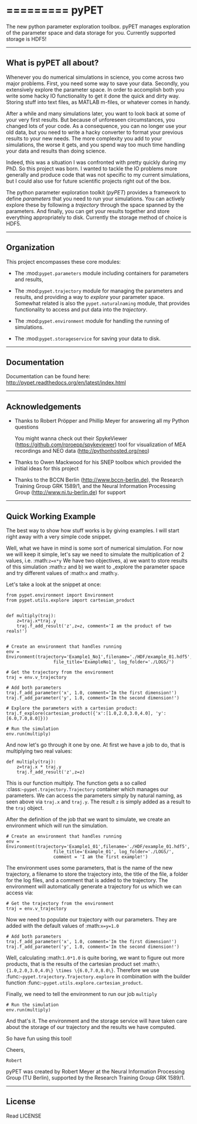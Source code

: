 =========
pyPET
=========

The new python parameter exploration toolbox. pyPET manages exploration of the parameter space and
data storage for you. Currently supported storage is HDF5!

--------------------------------
What is pyPET all about?
--------------------------------


Whenever you do numerical simulations in science, you come across two major problems.
First, you need some way to save your data. Secondly, you extensively explore the parameter space.
In order to accomplish both you write some hacky IO functionality to get it done the quick and
dirty way. Storing stuff into text files, as MATLAB m-files, or whatever comes in handy.

After a while and many simulations later, you want to look back at some of your very
first results. But because of
unforeseen circumstances, you changed lots of your code. As a consequence, you can no longer
use your old data, but you need to write a hacky converter to format your previous results
to your new needs.
The more complexity you add to your simulations, the worse it gets, and you spend way
too much time handling your data and results than doing science.

Indeed, this was a situation I was confronted with pretty quickly during my PhD.
So this project was born. I wanted to tackle the IO problems more generally and produce code
that was not specific to my current simulations, but I could also use for future scientific
projects right out of the box.

The python parameter exploration toolkit (*pyPET*) provides a framework to define *parameters* that
you need to run your simulations.
You can actively explore these by following a *trajectory* through the space spanned
by the parameters.
And finally, you can get your results together and store everything appropriately to disk.
Currently the storage method of choice is HDF5.


---------------------------
Organization
---------------------------

This project encompasses these core modules:

*  The :mod:`pypet.parameters` module including  containers for parameters and results,

*  The :mod:`pypet.trajectory` module for managing the parameters and results,
   and providing a way to *explore* your parameter space. Somewhat related is also the
   `pypet.naturalnaming` module, that provides functionality to access and put data into
   the *trajectory*.

*  The :mod:`pypet.environment` module for handling the running of simulations.

*  The :mod:`pypet.storageservice` for saving your data to disk.


---------------------------
Documentation
---------------------------

Documentation can be found here: http://pypet.readthedocs.org/en/latest/index.html

---------------------------
Acknowledgements
---------------------------


*   Thanks to Robert Pröpper and Phillip Meyer for answering all my Python questions

    You might wanna check out their SpykeViewer (https://github.com/rproepp/spykeviewer)
    tool for visualization of MEA recordings and NEO data (http://pythonhosted.org/neo)


*   Thanks to Owen Mackwood for his SNEP toolbox which provided the initial ideas
    for this project


*   Thanks to the BCCN Berlin (http://www.bccn-berlin.de),
    the Research Training Group GRK 1589/1, and the
    Neural Information Processing Group (http://www.ni.tu-berlin.de) for support


---------------------------
Quick Working Example
---------------------------

The best way to show how stuff works is by giving examples. I will start right away with a
very simple code snippet.

Well, what we have in mind is some sort of numerical simulation. For now we will keep it simple,
let's say we need to simulate the multiplication of 2 values, i.e. :math:`z=x*y`
We have two objectives, a) we want to store results of this simulation :math:`z` and
b) we want to _explore the parameter space and try different values of :math:`x` and :math:`y`.

Let's take a look at the snippet at once:



    from pypet.environment import Environment
    from pypet.utils.explore import cartesian_product


    def multiply(traj):
        z=traj.x*traj.y
        traj.f_add_result('z',z=z, comment='I am the product of two reals!')


    # Create an environment that handles running
    env = Environment(trajectory='Example1_No1',filename='./HDF/example_01.hdf5',
                      file_title='ExampleNo1', log_folder='./LOGS/')

    # Get the trajectory from the environment
    traj = env.v_trajectory

    # Add both parameters
    traj.f_add_parameter('x', 1.0, comment='Im the first dimension!')
    traj.f_add_parameter('y', 1.0, comment='Im the second dimension!')

    # Explore the parameters with a cartesian product:
    traj.f_explore(cartesian_product({'x':[1.0,2.0,3.0,4.0], 'y':[6.0,7.0,8.0]}))

    # Run the simulation
    env.run(multiply)



And now let's go through it one by one. At first we have a job to do, that is multiplying two real
values:



    def multiply(traj):
        z=traj.x * traj.y
        traj.f_add_result('z',z=z)

This is our function multiply. The function gets a so called :class:`~pypet.trajectory.Trajectory`
container which manages our parameters. We can access the parameters simply by natural naming,
as seen above via `traj.x` and `traj.y`. The result `z` is simply added as a result to the `traj` object.

After the definition of the job that we want to simulate, we create an environment which
will run the simulation.



    # Create an environment that handles running
    env = Environment(trajectory='Example1_01',filename='./HDF/example_01.hdf5',
                      file_title='Example_01', log_folder='./LOGS/',
                      comment = 'I am the first example!')


The environment uses some parameters, that is the name of the new trajectory, a filename to
store the trajectory into, the title of the file, a folder for the log files, and a
comment that is added to the trajectory.
The environment will automatically generate a trajectory for us which we can access via:


    # Get the trajectory from the environment
    traj = env.v_trajectory

Now we need to populate our trajectory with our parameters. They are added with the default values
of :math:`x=y=1.0`



    # Add both parameters
    traj.f_add_parameter('x', 1.0, comment='Im the first dimension!')
    traj.f_add_parameter('y', 1.0, comment='Im the second dimension!')

Well, calculating :math:`1.0*1.0` is quite boring, we want to figure out more products, that is
the results of the cartesian product set :math:`\{1.0,2.0,3.0,4.0\} \times \{6.0,7.0,8.0\}`.
Therefore we use :func:`~pypet.trajectory.Trajectory.explore` in combination with the builder function
:func:`~pypet.utils.explore.cartesian_product`.

Finally, we need to tell the environment to run our job `multiply`



    # Run the simulation
    env.run(multiply)

And that's it. The environment and the storage service will have taken care about the storage
of our trajectory and the results we have computed.

So have fun using this tool!

Cheers,

    Robert


pyPET was created by Robert Meyer at the Neural Information Processing Group (TU Berlin),
supported by the Research Training Group GRK 1589/1.

------------------------------------
License
------------------------------------
Read LICENSE